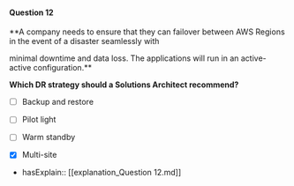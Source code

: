 #### Question  12


**A company needs to ensure that they can failover between AWS Regions in the event of a disaster seamlessly with

minimal downtime and data loss. The applications will run in an active-active configuration.**


**Which DR strategy should a Solutions Architect recommend?**


- [ ] Backup and restore


- [ ] Pilot light


- [ ] Warm standby


- [x] Multi-site



- hasExplain:: [[explanation_Question  12.md]]